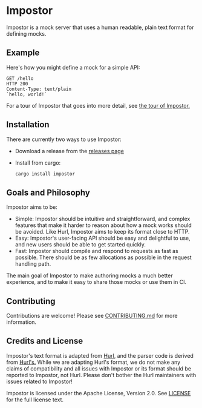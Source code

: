 # Impostor

Impostor is a mock server that uses a human readable, plain text format for defining
mocks.

## Example

Here's how you might define a mock for a simple API:

```
GET /hello
HTTP 200
Content-Type: text/plain
`hello, world!`
```

For a tour of Impostor that goes into more detail, see
[the tour of Impostor.](./samples/tour.hurl)

## Installation

There are currently two ways to use Impostor:

- Download a release from the [releases page](https://github.com/abismoe/impostor/releases)
- Install from cargo:

    ```sh
    cargo install impostor
    ```

## Goals and Philosophy

Impostor aims to be:

- Simple: Impostor should be intuitive and straightforward, and complex features
  that make it harder to reason about how a mock works should be avoided. Like
  Hurl, Impostor aims to keep its format close to HTTP.
- Easy: Impostor's user-facing API should be easy and delightful to use, and new
  users should be able to get started quickly.
- Fast: Impostor should compile and respond to requests as fast as possible.
  There should be as few allocations as possible in the request handling path.

The main goal of Impostor to make authoring mocks a much better experience, and
to make it easy to share those mocks or use them in CI.

## Contributing

Contributions are welcome! Please see [CONTRIBUTING.md](CONTRIBUTING.md) for more
information.

## Credits and License

Impostor's text format is adapted from [Hurl](https://hurl.dev), and the parser code
is derived from
[Hurl's.](https://github.com/Orange-OpenSource/hurl/tree/master/packages/hurl_core)
While we are adapting Hurl's format, we do not make any claims of compatibility
and all issues with Impostor or its format should be reported to Impostor, not Hurl.
Please don't bother the Hurl maintainers with issues related to Impostor!

Impostor is licensed under the Apache License, Version 2.0. See [LICENSE](LICENSE)
for the full license text.
